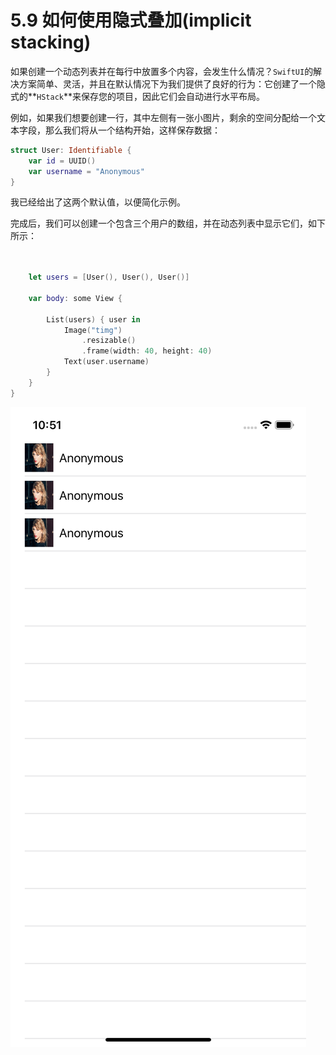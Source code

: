 # 5.9 如何使用隐式叠加\(implicit stacking\)

如果创建一个动态列表并在每行中放置多个内容，会发生什么情况？`SwiftUI`的解决方案简单、灵活，并且在默认情况下为我们提供了良好的行为：它创建了一个隐式的**`HStack`**来保存您的项目，因此它们会自动进行水平布局。

例如，如果我们想要创建一行，其中左侧有一张小图片，剩余的空间分配给一个文本字段，那么我们将从一个结构开始，这样保存数据：

```swift
struct User: Identifiable {
    var id = UUID()
    var username = "Anonymous"
}
```

我已经给出了这两个默认值，以便简化示例。

完成后，我们可以创建一个包含三个用户的数组，并在动态列表中显示它们，如下所示：

```swift

    
    let users = [User(), User(), User()]
    
    var body: some View {
        
        List(users) { user in
            Image("timg")
                .resizable()
                .frame(width: 40, height: 40)
            Text(user.username)
        }
    }
}
```

![implicit HStack](../.gitbook/assets/simulator-screen-shot-iphone-x-2019-07-13-at-22.51.19.png)

